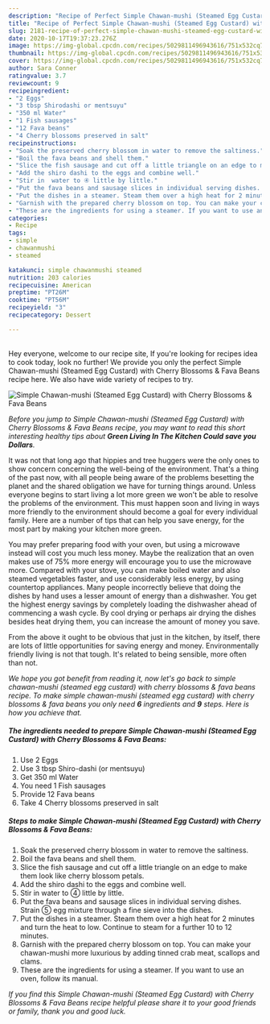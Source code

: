 ```yaml
---
description: "Recipe of Perfect Simple Chawan-mushi (Steamed Egg Custard) with Cherry Blossoms &amp;amp; Fava Beans"
title: "Recipe of Perfect Simple Chawan-mushi (Steamed Egg Custard) with Cherry Blossoms &amp;amp; Fava Beans"
slug: 2181-recipe-of-perfect-simple-chawan-mushi-steamed-egg-custard-with-cherry-blossoms-and-amp-fava-beans
date: 2020-10-17T19:37:23.276Z
image: https://img-global.cpcdn.com/recipes/5029811496943616/751x532cq70/simple-chawan-mushi-steamed-egg-custard-with-cherry-blossoms-fava-beans-recipe-main-photo.jpg
thumbnail: https://img-global.cpcdn.com/recipes/5029811496943616/751x532cq70/simple-chawan-mushi-steamed-egg-custard-with-cherry-blossoms-fava-beans-recipe-main-photo.jpg
cover: https://img-global.cpcdn.com/recipes/5029811496943616/751x532cq70/simple-chawan-mushi-steamed-egg-custard-with-cherry-blossoms-fava-beans-recipe-main-photo.jpg
author: Sara Conner
ratingvalue: 3.7
reviewcount: 9
recipeingredient:
- "2 Eggs"
- "3 tbsp Shirodashi or mentsuyu"
- "350 ml Water"
- "1 Fish sausages"
- "12 Fava beans"
- "4 Cherry blossoms preserved in salt"
recipeinstructions:
- "Soak the preserved cherry blossom in water to remove the saltiness."
- "Boil the fava beans and shell them."
- "Slice the fish sausage and cut off a little triangle on an edge to make them look like cherry blossom petals."
- "Add the shiro dashi to the eggs and combine well."
- "Stir in  water to ④ little by little."
- "Put the fava beans and sausage slices in individual serving dishes. Strain ⑤ egg mixture through a fine sieve into the dishes."
- "Put the dishes in a steamer. Steam them over a high heat for 2 minutes and turn the heat to low. Continue to steam for a further 10 to 12 minutes."
- "Garnish with the prepared cherry blossom on top. You can make your chawan-mushi more luxurious  by adding tinned crab meat, scallops and clams."
- "These are the ingredients for using a steamer. If you want to use an oven, follow its manual."
categories:
- Recipe
tags:
- simple
- chawanmushi
- steamed

katakunci: simple chawanmushi steamed 
nutrition: 203 calories
recipecuisine: American
preptime: "PT26M"
cooktime: "PT56M"
recipeyield: "3"
recipecategory: Dessert

---
```

<br>
Hey everyone, welcome to our recipe site, If you're looking for recipes idea to cook today, look no further! We provide you only the perfect Simple Chawan-mushi (Steamed Egg Custard) with Cherry Blossoms &amp; Fava Beans recipe here. We also have wide variety of recipes to try.
<br>


![Simple Chawan-mushi (Steamed Egg Custard) with Cherry Blossoms &amp; Fava Beans](https://img-global.cpcdn.com/recipes/5029811496943616/751x532cq70/simple-chawan-mushi-steamed-egg-custard-with-cherry-blossoms-fava-beans-recipe-main-photo.jpg)

<i>Before you jump to Simple Chawan-mushi (Steamed Egg Custard) with Cherry Blossoms &amp; Fava Beans recipe, you may want to read this short interesting healthy tips about 
<strong>Green Living In The Kitchen Could save you Dollars</strong>.</i>
</br>

It was not that long ago that hippies and tree huggers were the only ones to show concern concerning the well-being of the environment. That's a thing of the past now, with all people being aware of the problems besetting the planet and the shared obligation we have for turning things around. Unless everyone begins to start living a lot more green we won't be able to resolve the problems of the environment. This must happen soon and living in ways more friendly to the environment should become a goal for every individual family. Here are a number of tips that can help you save energy, for the most part by making your kitchen more green.

You may prefer preparing food with your oven, but using a microwave instead will cost you much less money. Maybe the realization that an oven makes use of 75% more energy will encourage you to use the microwave more. Compared with your stove, you can make boiled water and also steamed vegetables faster, and use considerably less energy, by using countertop appliances. Many people incorrectly believe that doing the dishes by hand uses a lesser amount of energy than a dishwasher. You get the highest energy savings by completely loading the dishwasher ahead of commencing a wash cycle. By cool drying or perhaps air drying the dishes besides heat drying them, you can increase the amount of money you save.

From the above it ought to be obvious that just in the kitchen, by itself, there are lots of little opportunities for saving energy and money. Environmentally friendly living is not that tough. It's related to being sensible, more often than not.


<i>We hope you got benefit from reading it, now let's go back to simple chawan-mushi (steamed egg custard) with cherry blossoms &amp; fava beans recipe. To make simple chawan-mushi (steamed egg custard) with cherry blossoms &amp; fava beans you only need <strong>6</strong> ingredients and <strong>9</strong> steps. Here is how you achieve that.
</i>

##### The ingredients needed to prepare Simple Chawan-mushi (Steamed Egg Custard) with Cherry Blossoms &amp; Fava Beans:

1. Use 2 Eggs
1. Use 3 tbsp Shiro-dashi (or mentsuyu)
1. Get 350 ml Water
1. You need 1 Fish sausages
1. Provide 12 Fava beans
1. Take 4 Cherry blossoms preserved in salt


##### Steps to make Simple Chawan-mushi (Steamed Egg Custard) with Cherry Blossoms &amp; Fava Beans:

1. Soak the preserved cherry blossom in water to remove the saltiness.
1. Boil the fava beans and shell them.
1. Slice the fish sausage and cut off a little triangle on an edge to make them look like cherry blossom petals.
1. Add the shiro dashi to the eggs and combine well.
1. Stir in  water to ④ little by little.
1. Put the fava beans and sausage slices in individual serving dishes. Strain ⑤ egg mixture through a fine sieve into the dishes.
1. Put the dishes in a steamer. Steam them over a high heat for 2 minutes and turn the heat to low. Continue to steam for a further 10 to 12 minutes.
1. Garnish with the prepared cherry blossom on top. You can make your chawan-mushi more luxurious  by adding tinned crab meat, scallops and clams.
1. These are the ingredients for using a steamer. If you want to use an oven, follow its manual.


<i>If you find this Simple Chawan-mushi (Steamed Egg Custard) with Cherry Blossoms &amp; Fava Beans recipe helpful please share it to your good friends or family, thank you and good luck.</i>
